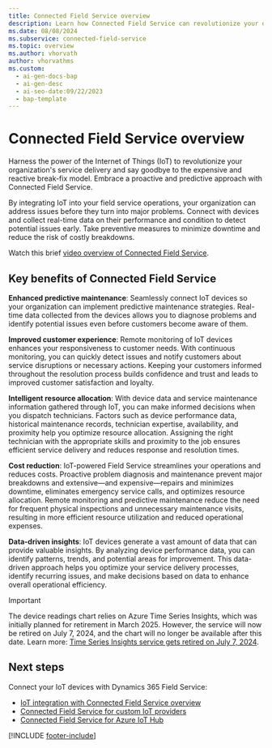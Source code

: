 ```yaml
---
title: Connected Field Service overview
description: Learn how Connected Field Service can revolutionize your organization's service delivery with IoT technology and predictive maintenance.
ms.date: 08/08/2024
ms.subservice: connected-field-service
ms.topic: overview
ms.author: vhorvath
author: vhorvathms
ms.custom:
  - ai-gen-docs-bap
  - ai-gen-desc
  - ai-seo-date:09/22/2023
  - bap-template
---
```


# Connected Field Service overview

Harness the power of the Internet of Things (IoT) to revolutionize your organization's service delivery and say goodbye to the expensive and reactive break-fix model. Embrace a proactive and predictive approach with Connected Field Service.

By integrating IoT into your field service operations, your organization can address issues before they turn into major problems. Connect with devices and collect real-time data on their performance and condition to detect potential issues early. Take preventive measures to minimize downtime and reduce the risk of costly breakdowns.

Watch this brief [video overview of Connected Field Service](https://www.youtube.com/watch?v=iMZpr5wVD_Q).

## Key benefits of Connected Field Service

**Enhanced predictive maintenance**: Seamlessly connect IoT devices so your organization can implement predictive maintenance strategies. Real-time data collected from the devices allows you to diagnose problems and identify potential issues even before customers become aware of them.  

**Improved customer experience**: Remote monitoring of IoT devices enhances your responsiveness to customer needs. With continuous monitoring, you can quickly detect issues and notify customers about service disruptions or necessary actions. Keeping your customers informed throughout the resolution process builds confidence and trust and leads to improved customer satisfaction and loyalty.

**Intelligent resource allocation**: With device data and service maintenance information gathered through IoT, you can make informed decisions when you dispatch technicians. Factors such as device performance data, historical maintenance records, technician expertise, availability, and proximity help you optimize resource allocation. Assigning the right technician with the appropriate skills and proximity to the job ensures efficient service delivery and reduces response and resolution times.

**Cost reduction**: IoT-powered Field Service streamlines your operations and reduces costs. Proactive problem diagnosis and maintenance prevent major breakdowns and extensive&mdash;and expensive&mdash;repairs and minimizes downtime, eliminates emergency service calls, and optimizes resource allocation. Remote monitoring and predictive maintenance reduce the need for frequent physical inspections and unnecessary maintenance visits, resulting in more efficient resource utilization and reduced operational expenses.

**Data-driven insights**: IoT devices generate a vast amount of data that can provide valuable insights. By analyzing device performance data, you can identify patterns, trends, and potential areas for improvement. This data-driven approach helps you optimize your service delivery processes, identify recurring issues, and make decisions based on data to enhance overall operational efficiency.

> [!IMPORTANT]
> The device readings chart relies on Azure Time Series Insights, which was initially planned for retirement in March 2025. However, the service will now be retired on July 7, 2024, and the chart will no longer be available after this date. Learn more: [Time Series Insights service gets retired on July 7, 2024](https://azure.microsoft.com/updates/we-re-retiring-azure-time-series-insights-on-7-july-2024-transition-to-azure-data-explorer).

## Next steps

Connect your IoT devices with Dynamics 365 Field Service:

- [IoT integration with Connected Field Service overview](cfs-connect-data-overview.md)
- [Connected Field Service for custom IoT providers](cfs-custom-iot-provider.md)
- [Connected Field Service for Azure IoT Hub](installation-setup-iothub.md)

[!INCLUDE [footer-include](../includes/footer-banner.md)]
